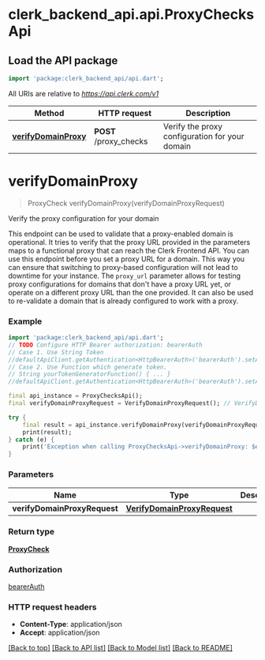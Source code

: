 # clerk_backend_api.api.ProxyChecksApi

## Load the API package
```dart
import 'package:clerk_backend_api/api.dart';
```

All URIs are relative to *https://api.clerk.com/v1*

Method | HTTP request | Description
------------- | ------------- | -------------
[**verifyDomainProxy**](ProxyChecksApi.md#verifydomainproxy) | **POST** /proxy_checks | Verify the proxy configuration for your domain


# **verifyDomainProxy**
> ProxyCheck verifyDomainProxy(verifyDomainProxyRequest)

Verify the proxy configuration for your domain

This endpoint can be used to validate that a proxy-enabled domain is operational. It tries to verify that the proxy URL provided in the parameters maps to a functional proxy that can reach the Clerk Frontend API.  You can use this endpoint before you set a proxy URL for a domain. This way you can ensure that switching to proxy-based configuration will not lead to downtime for your instance.  The `proxy_url` parameter allows for testing proxy configurations for domains that don't have a proxy URL yet, or operate on a different proxy URL than the one provided. It can also be used to re-validate a domain that is already configured to work with a proxy.

### Example
```dart
import 'package:clerk_backend_api/api.dart';
// TODO Configure HTTP Bearer authorization: bearerAuth
// Case 1. Use String Token
//defaultApiClient.getAuthentication<HttpBearerAuth>('bearerAuth').setAccessToken('YOUR_ACCESS_TOKEN');
// Case 2. Use Function which generate token.
// String yourTokenGeneratorFunction() { ... }
//defaultApiClient.getAuthentication<HttpBearerAuth>('bearerAuth').setAccessToken(yourTokenGeneratorFunction);

final api_instance = ProxyChecksApi();
final verifyDomainProxyRequest = VerifyDomainProxyRequest(); // VerifyDomainProxyRequest | 

try {
    final result = api_instance.verifyDomainProxy(verifyDomainProxyRequest);
    print(result);
} catch (e) {
    print('Exception when calling ProxyChecksApi->verifyDomainProxy: $e\n');
}
```

### Parameters

Name | Type | Description  | Notes
------------- | ------------- | ------------- | -------------
 **verifyDomainProxyRequest** | [**VerifyDomainProxyRequest**](VerifyDomainProxyRequest.md)|  | [optional] 

### Return type

[**ProxyCheck**](ProxyCheck.md)

### Authorization

[bearerAuth](../README.md#bearerAuth)

### HTTP request headers

 - **Content-Type**: application/json
 - **Accept**: application/json

[[Back to top]](#) [[Back to API list]](../README.md#documentation-for-api-endpoints) [[Back to Model list]](../README.md#documentation-for-models) [[Back to README]](../README.md)


